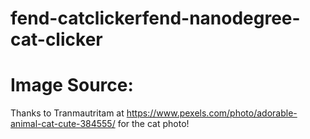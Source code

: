 # fend-catclickerfend-nanodegree-cat-clicker

# Image Source:

Thanks to Tranmautritam at https://www.pexels.com/photo/adorable-animal-cat-cute-384555/ for the cat photo!